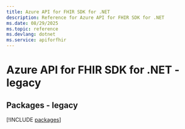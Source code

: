 ```yaml
---
title: Azure API for FHIR SDK for .NET
description: Reference for Azure API for FHIR SDK for .NET
ms.date: 08/29/2025
ms.topic: reference
ms.devlang: dotnet
ms.service: apiforfhir
---
```

# Azure API for FHIR SDK for .NET - legacy
## Packages - legacy
[!INCLUDE [packages](api-for-fhir-index.md)]